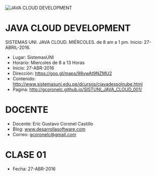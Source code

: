 ![JAVA CLOUD DEVELOPMENT](https://raw.githubusercontent.com/gcoronelc/SISTUNI_JAVA_CLOUD_001/master/java_cloud_001.jpg)


# JAVA CLOUD DEVELOPMENT

SISTEMAS UNI. JAVA CLOUD. MIÉRCOLES. de 8 am a 1 pm. Inicio: 27-ABRIL-2016.
- Lugar: SistemasUNI
- Horario: Miercoles de 8 a 13 Horas
- Inicio: 27-ABR-2016
- Dirección: https://goo.gl/maps/98vwAt9NZMU2
- Contenido: http://www.sistemasuni.edu.pe/dcursos/cjavadessolnube.html
- Pagina: http://gcoronelc.github.io/SISTUNI_JAVA_CLOUD_001/


# DOCENTE

- Docente: Eric Gustavo Coronel Castillo
- Blog: www.desarrollasoftware.com
- Correo: gcoronelc@gmail.com

# CLASE 01

- Fecha: 27-ABR-2016
